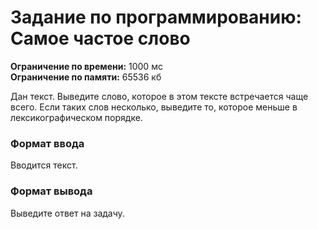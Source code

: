# Задание по программированию: Самое частое слово

****Ограничение по времени:**** 1000 мс  	
****Ограничение по памяти:**** 65536 кб  

Дан текст. Выведите слово, которое в этом тексте встречается чаще всего. Если таких слов несколько, выведите то, которое меньше в лексикографическом порядке.

### Формат ввода

Вводится текст.

### Формат вывода

Выведите ответ на задачу.
	
